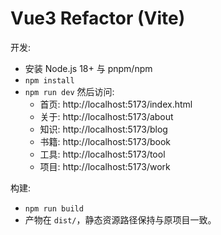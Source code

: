 # Vue3 Refactor (Vite)

开发:
- 安装 Node.js 18+ 与 pnpm/npm
- `npm install`
- `npm run dev` 然后访问:
  - 首页: http://localhost:5173/index.html
  - 关于: http://localhost:5173/about
  - 知识: http://localhost:5173/blog
  - 书籍: http://localhost:5173/book
  - 工具: http://localhost:5173/tool
  - 项目: http://localhost:5173/work

构建:
- `npm run build`
- 产物在 `dist/`，静态资源路径保持与原项目一致。
